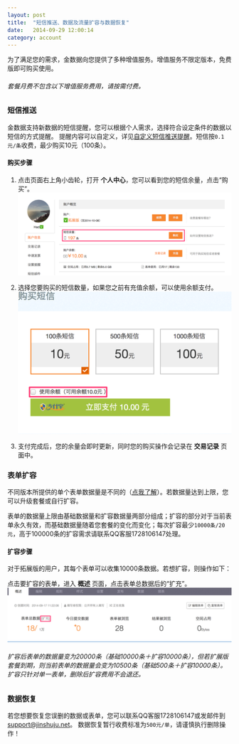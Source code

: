```yaml
---
layout: post
title:  "短信推送、数据及流量扩容与数据恢复"
date:   2014-09-29 12:00:14
category: account
---
```


为了满足您的需求，金数据向您提供了多种增值服务。增值服务不限定版本，免费版即可购买使用。
###### 套餐月费不包含以下增值服务费用，请按需付费。

<h3 id="sms-push">短信推送</h3>

金数据支持新数据的短信提醒，您可以根据个人需求，选择符合设定条件的数据以短信的方式提醒。
提醒内容可以自定义，详见[自定义短信推送提醒](sms-push.html)。短信按`0.1元/条`收费，最少购买10元（100条）。

#### 购买步骤

1. 点击页面右上角小齿轮，打开 **个人中心**，您可以看到您的短信余量，点击“购买”。
	![](/images/sms-recharge-1.png)

2. 选择您要购买的短信数量，如果您之前有充值余额，可以使用余额支付。
	![](/images/sms-recharge-2.png)

3. 支付完成后，您的余量会即时更新，同时您的购买操作会记录在 **交易记录** 页面中。

### 表单扩容

不同版本所提供的单个表单数据量是不同的（[点我了解](https://jinshuju.net/plan)）。若数据量达到上限，您可以升级套餐或自行扩容。

表单的数据量上限由基础数据量和扩容数据量两部分组成；扩容的部分对于当前表单永久有效，而基础数据量随着您套餐的变化而变化；每次扩容最少`10000条/20元`，高于100000条的扩容需求请联系QQ客服1728106147处理。

#### 扩容步骤

对于拓展版的用户，其每个表单可以收集10000条数据。若想扩容，则操作如下：

点击要扩容的表单，进入 **概述** 页面，点击表单总数据后的“扩充”。
	![](/images/value-added.png)

###### 扩容后表单的数据量变为20000条（基础10000条＋扩容10000条），但若扩展版套餐到期，则当前表单的数据量会变为10500条（基础500条＋扩容10000条）。扩容只针对单一表单，删除后扩容费用不会退还。

### 数据恢复

若您想要恢复您误删的数据或表单，您可以联系QQ客服1728106147或发邮件到[support@jinshuju.net](mailto:support@jinshuju.net)。
数据恢复暂行收费标准为`500元/单`，请谨慎执行删除操作！
